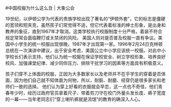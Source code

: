 #﻿中国校服为什么这么丑 | 大象公会

19世纪，以伊顿公学为代表的贵族学校出现了著名的“伊顿外套”，它的标志是僵硬的宽领和短夹克，虽然孩子们常觉得不适，但它代表着标准的绅士形象，是出身和教养的象征，直到1967年才取消。这类学校执行校服制度十分严格，着装不符合规定常常会面临鞭打或关禁闭的风险。 美国人则对是否普及校服一直有争议。美国中小学生的统一校服出现很晚，1987年才出现第一家。1996年2月24日克林顿总统在一次演讲中建议，出于安全考虑，美国公立中小学应该统一校服。对此中小学校长们表示支持，他们认为统一校服在保证学校安全、树立学校形象、培养良好校风、加强课堂纪律、减少同伴压力、排除干扰学习的因素等方面具有积极意义。

孩子们穿不上体面的校服，正因为大多数家长以及老师并不在乎学生的穿着是否体面，因为他们自己就不知体面为何物，所以，耐脏、耐磨、经穿仍是很多家长和老师们一致的选择。 他们认为穿上好看的衣服就会早恋，这一点也不奇怪，他们青春年少时，经历过政府官员拿着尺子、带着剪刀守在校门外量头发长度、裤子宽度的一幕——当年老同志们“穿上喇叭裤就是流氓”的教育的确深入人心。

